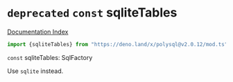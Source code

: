 # `deprecated` `const` sqliteTables

[Documentation Index](../README.md)

```ts
import {sqliteTables} from "https://deno.land/x/polysql@v2.0.12/mod.ts"
```

`const` sqliteTables: SqlFactory

Use `sqlite` instead.

